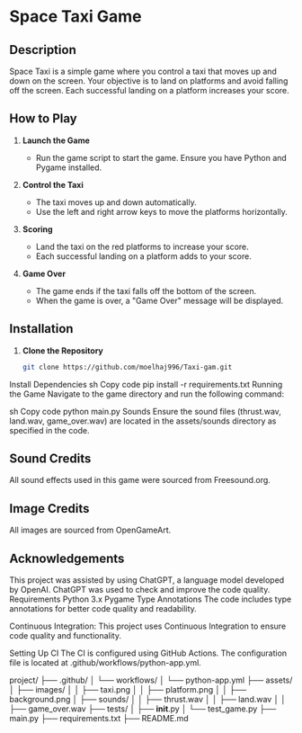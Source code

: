 # Space Taxi Game

## Description

Space Taxi is a simple game where you control a taxi that moves up and down on the screen. Your objective is to land on platforms and avoid falling off the screen. Each successful landing on a platform increases your score.

## How to Play

1. **Launch the Game**
   - Run the game script to start the game. Ensure you have Python and Pygame installed.

2. **Control the Taxi**
   - The taxi moves up and down automatically.
   - Use the left and right arrow keys to move the platforms horizontally.

3. **Scoring**
   - Land the taxi on the red platforms to increase your score.
   - Each successful landing on a platform adds to your score.

4. **Game Over**
   - The game ends if the taxi falls off the bottom of the screen.
   - When the game is over, a "Game Over" message will be displayed.

## Installation

1. **Clone the Repository**
   ```sh
   git clone https://github.com/moelhaj996/Taxi-gam.git
Install Dependencies
sh
Copy code
pip install -r requirements.txt
Running the Game
Navigate to the game directory and run the following command:

sh
Copy code
python main.py
Sounds
Ensure the sound files (thrust.wav, land.wav, game_over.wav) are located in the assets/sounds directory as specified in the code.

## Sound Credits
All sound effects used in this game were sourced from  Freesound.org.

## Image Credits
All images are sourced from OpenGameArt.
## Acknowledgements
This project was assisted by using ChatGPT, a language model developed by OpenAI.
ChatGPT was used to check and improve the code quality.
Requirements
Python 3.x
Pygame
Type Annotations
The code includes type annotations for better code quality and readability.

Continuous Integration:
This project uses Continuous Integration to ensure code quality and functionality.

Setting Up CI
The CI is configured using GitHub Actions. The configuration file is located at .github/workflows/python-app.yml.



project/
├── .github/
│   └── workflows/
│       └── python-app.yml
├── assets/
│   ├── images/
│   │   ├── taxi.png
│   │   ├── platform.png
│   │   ├── background.png
│   ├── sounds/
│   │   ├── thrust.wav
│   │   ├── land.wav
│   │   ├── game_over.wav
├── tests/
│   ├── __init__.py
│   └── test_game.py
├── main.py
├── requirements.txt
├── README.md
